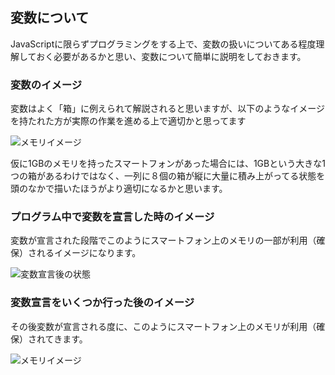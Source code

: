 ## 変数について

JavaScriptに限らずプログラミングをする上で、変数の扱いについてある程度理解しておく必要があるかと思い、変数について簡単に説明をしておきます。

### 変数のイメージ

変数はよく「箱」に例えられて解説されると思いますが、以下のようなイメージを持たれた方が実際の作業を進める上で適切かと思ってます

![メモリイメージ](../../image/javascript-memoryImage.png)

仮に1GBのメモリを持ったスマートフォンがあった場合には、1GBという大きな1つの箱があるわけではなく、一列に８個の箱が縦に大量に積み上がってる状態を頭のなかで描いたほうがより適切になるかと思います。

### プログラム中で変数を宣言した時のイメージ

変数が宣言された段階でこのようにスマートフォン上のメモリの一部が利用（確保）されるイメージになります。

![変数宣言後の状態](../../image/javascript-memory-allocate.png)


### 変数宣言をいくつか行った後のイメージ

その後変数が宣言される度に、このようにスマートフォン上のメモリが利用（確保）されてきます。

![メモリイメージ](../../image/javascript-memoryImageOverview.png)



